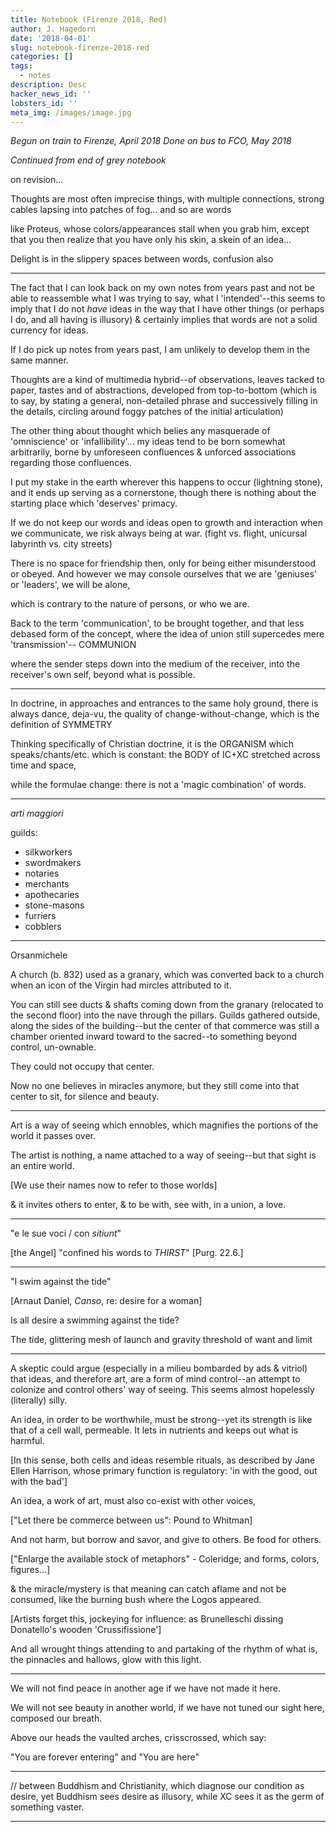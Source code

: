 ```yaml
---
title: Notebook (Firenze 2018, Red)
author: J. Hagedorn
date: '2018-04-01'
slug: notebook-firenze-2018-red
categories: []
tags:
  - notes
description: Desc
hacker_news_id: ''
lobsters_id: ''
meta_img: /images/image.jpg
---
```


*Begun on train to Firenze, April 2018*
*Done on bus to FCO, May 2018*

*Continued from end of grey notebook*

on revision...

Thoughts are most often imprecise things, with multiple connections, strong cables 
lapsing into patches of fog... and so are words

like Proteus, whose colors/appearances stall when you grab him, except that you then 
realize that you have only his skin, a skein of an idea...

Delight is in the slippery spaces between words, confusion also

---

The fact that I can look back on my own notes from years past and not be able to reassemble 
what I was trying to say, what I 'intended'--this seems to imply that I do not *have* ideas 
in the way that I have other things (or perhaps I do, and all having is illusory) & certainly 
implies that words are not a solid currency for ideas.

If I do pick up notes from years past, I am unlikely to develop them in the same manner.

Thoughts are a kind of multimedia hybrid--of observations, leaves tacked to paper, tastes and 
of abstractions, developed from top-to-bottom (which is to say, by stating a general, non-detailed 
phrase and successively filling in the details, circling around foggy patches of the initial articulation)

The other thing about thought which belies any masquerade of 'omniscience' or 'infallibility'... 
my ideas tend to be born somewhat arbitrarily, borne by unforeseen confluences & unforced associations 
regarding those confluences.

I put my stake in the earth wherever this happens to occur (lightning stone), and it ends up serving as a 
cornerstone, though there is nothing about the starting place which 'deserves' primacy.

If we do not keep our words and ideas open to growth and interaction when we communicate, we risk always 
being at war. (fight vs. flight, unicursal labyrinth vs. city streets)

There is no space for friendship then, only for being either misunderstood or obeyed.  And however we may 
console ourselves that we are 'geniuses' or 'leaders', we will be alone, 

which is contrary to the nature of persons, or who we are.

Back to the term 'communication', to be brought together, and that less debased form of the concept, where 
the idea of union still supercedes mere 'transmission'-- COMMUNION

where the sender steps down into the medium of the receiver, into the receiver's own self, beyond 
what is possible.

---

In doctrine, in approaches and entrances to the same holy ground, there is always dance, deja-vu, the 
quality of change-without-change, which is the definition of SYMMETRY

Thinking specifically of Christian doctrine, it is the ORGANISM which speaks/chants/etc. which is constant: 
the BODY of IC+XC stretched across time and space,

while the formulae change: there is not a 'magic combination' of words.

---

*arti maggiori*

guilds:

- silkworkers
- swordmakers
- notaries
- merchants
- apothecaries
- stone-masons
- furriers
- cobblers

---

Orsanmichele

A church (b. 832) used as a granary, which was converted back to a church when an icon of the Virgin 
had mircles attributed to it.

You can still see ducts & shafts coming down from the granary (relocated to the second floor) into the nave through 
the pillars.  Guilds gathered outside, along the sides of the building--but the center of that commerce was still a 
chamber oriented inward toward to the sacred--to something beyond control, un-ownable.

They could not occupy that center.

Now no one believes in miracles anymore, but they still come into that center to sit, for silence and beauty.

---

Art is a way of seeing which ennobles, which magnifies the portions of the world it passes over.

The artist is nothing, a name attached to a way of seeing--but that sight is an entire world.

[We use their names now to refer to those worlds]

& it invites others to enter, & to be with, see with, in a union, a love.

---

"e le sue voci / con *sitiunt*"

[the Angel] "confined his words to *THIRST*" [Purg. 22.6.]

---

"I swim against the tide"

[Arnaut Daniel, *Canso*, re: desire for a woman]

Is all desire a swimming against the tide?

The tide, glittering mesh of launch and gravity
threshold of want and limit

---

A skeptic could argue (especially in a milieu bombarded by ads & vitriol) 
that ideas, and therefore art, are a form of mind control--an attempt to 
colonize and control others' way of seeing.  This seems almost hopelessly 
(literally) silly.

An idea, in order to be worthwhile, must be strong--yet its strength is like that of a cell wall, permeable.  It lets in nutrients and keeps out what is harmful.

[In this sense, both cells and ideas resemble rituals, as described by Jane Ellen Harrison, whose primary function is regulatory: 'in with the good, out with the bad']

An idea, a work of art, must also co-exist with other voices,

["Let there be commerce between us": Pound to Whitman]

And not harm, but borrow and savor, and give to others.  Be food for others.

["Enlarge the available stock of metaphors" - Coleridge; and forms, colors, figures...]

& the miracle/mystery is that meaning can catch aflame and not be consumed, like the burning bush where the Logos appeared.

[Artists forget this, jockeying for influence: as Brunelleschi dissing Donatello's wooden 'Crussifissione']

And all wrought things attending to and partaking of the rhythm of what is, the pinnacles and hallows, glow with this light.

---

We will not find peace in another age if we have not made it here.

We will not see beauty in another world, if we have not tuned our sight here, composed our breath.

Above our heads the vaulted arches, crisscrossed, which say:

"You are forever entering" and "You are here"

---

// between Buddhism and Christianity, which diagnose our condition as desire, yet Buddhism 
sees desire as illusory, while XC sees it as the germ of something vaster.

---


